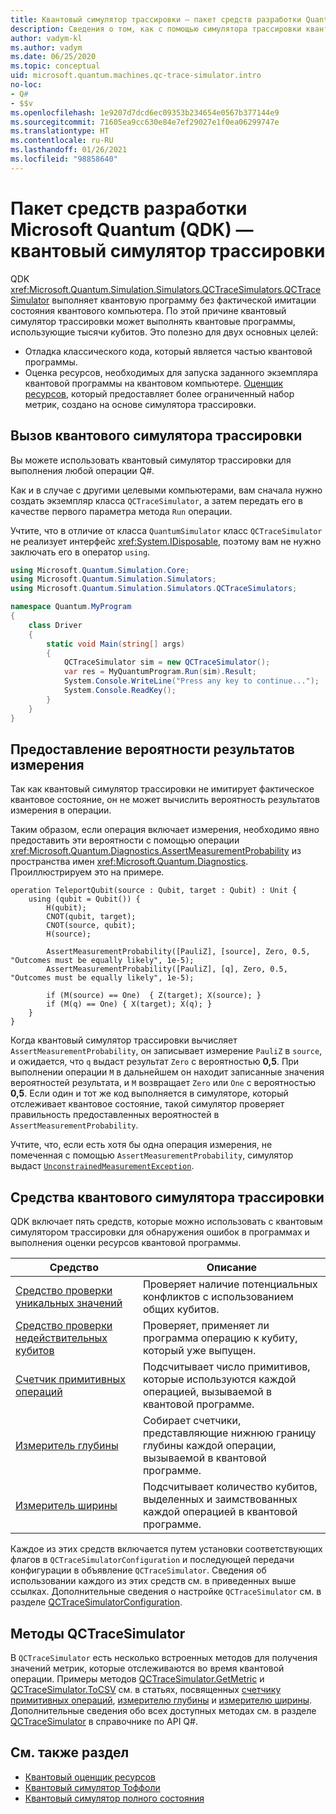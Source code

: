 ```yaml
---
title: Квантовый симулятор трассировки — пакет средств разработки Quantum
description: Сведения о том, как с помощью симулятора трассировки квантового компьютера от Майкрософт выполнять отладку классического кода и оценивать требования к ресурсам для программы Q#.
author: vadym-kl
ms.author: vadym
ms.date: 06/25/2020
ms.topic: conceptual
uid: microsoft.quantum.machines.qc-trace-simulator.intro
no-loc:
- Q#
- $$v
ms.openlocfilehash: 1e9207d7dcd6ec09353b234654e0567b377144e9
ms.sourcegitcommit: 71605ea9cc630e84e7ef29027e1f0ea06299747e
ms.translationtype: HT
ms.contentlocale: ru-RU
ms.lasthandoff: 01/26/2021
ms.locfileid: "98858640"
---
```

# <a name="microsoft-quantum-development-kit-qdk-quantum-trace-simulator"></a>Пакет средств разработки Microsoft Quantum (QDK) — квантовый симулятор трассировки

QDK <xref:Microsoft.Quantum.Simulation.Simulators.QCTraceSimulators.QCTraceSimulator> выполняет квантовую программу без фактической имитации состояния квантового компьютера. По этой причине квантовый симулятор трассировки может выполнять квантовые программы, использующие тысячи кубитов.  Это полезно для двух основных целей: 

* Отладка классического кода, который является частью квантовой программы. 
* Оценка ресурсов, необходимых для запуска заданного экземпляра квантовой программы на квантовом компьютере. [Оценщик ресурсов](xref:microsoft.quantum.machines.resources-estimator), который предоставляет более ограниченный набор метрик, создано на основе симулятора трассировки.

## <a name="invoking-the-quantum-trace-simulator"></a>Вызов квантового симулятора трассировки

Вы можете использовать квантовый симулятор трассировки для выполнения любой операции Q#.

Как и в случае с другими целевыми компьютерами, вам сначала нужно создать экземпляр класса `QCTraceSimulator`, а затем передать его в качестве первого параметра метода `Run` операции.

Учтите, что в отличие от класса `QuantumSimulator` класс `QCTraceSimulator` не реализует интерфейс <xref:System.IDisposable>, поэтому вам не нужно заключать его в оператор `using`.

```csharp
using Microsoft.Quantum.Simulation.Core;
using Microsoft.Quantum.Simulation.Simulators;
using Microsoft.Quantum.Simulation.Simulators.QCTraceSimulators;

namespace Quantum.MyProgram
{
    class Driver
    {
        static void Main(string[] args)
        {
            QCTraceSimulator sim = new QCTraceSimulator();
            var res = MyQuantumProgram.Run(sim).Result;
            System.Console.WriteLine("Press any key to continue...");
            System.Console.ReadKey();
        }
    }
}
```

## <a name="providing-the-probability-of-measurement-outcomes"></a>Предоставление вероятности результатов измерения

Так как квантовый симулятор трассировки не имитирует фактическое квантовое состояние, он не может вычислить вероятность результатов измерения в операции. 

Таким образом, если операция включает измерения, необходимо явно предоставить эти вероятности с помощью операции <xref:Microsoft.Quantum.Diagnostics.AssertMeasurementProbability> из пространства имен <xref:Microsoft.Quantum.Diagnostics>. Проиллюстрируем это на примере.

```qsharp
operation TeleportQubit(source : Qubit, target : Qubit) : Unit {
    using (qubit = Qubit()) {
        H(qubit);
        CNOT(qubit, target);
        CNOT(source, qubit);
        H(source);

        AssertMeasurementProbability([PauliZ], [source], Zero, 0.5, "Outcomes must be equally likely", 1e-5);
        AssertMeasurementProbability([PauliZ], [q], Zero, 0.5, "Outcomes must be equally likely", 1e-5);

        if (M(source) == One)  { Z(target); X(source); }
        if (M(q) == One) { X(target); X(q); }
    }
}
```

Когда квантовый симулятор трассировки вычисляет `AssertMeasurementProbability`, он записывает измерение `PauliZ` в `source`, и ожидается, что `q` выдаст результат `Zero` с вероятностью **0,5**. При выполнении операции `M` в дальнейшем он находит записанные значения вероятностей результата, и `M` возвращает `Zero` или `One` с вероятностью **0,5**. Если один и тот же код выполняется в симуляторе, который отслеживает квантовое состояние, такой симулятор проверяет правильность предоставленных вероятностей в `AssertMeasurementProbability`.

Учтите, что, если есть хотя бы одна операция измерения, не помеченная с помощью `AssertMeasurementProbability`, симулятор выдаст [`UnconstrainedMeasurementException`](https://docs.microsoft.com/dotnet/api/microsoft.quantum.simulation.simulators.qctracesimulators.unconstrainedmeasurementexception).

## <a name="quantum-trace-simulator-tools"></a>Средства квантового симулятора трассировки

QDK включает пять средств, которые можно использовать с квантовым симулятором трассировки для обнаружения ошибок в программах и выполнения оценки ресурсов квантовой программы. 

|Средство | Описание |
|-----| -----|
|[Средство проверки уникальных значений](xref:microsoft.quantum.machines.qc-trace-simulator.distinct-inputs) |Проверяет наличие потенциальных конфликтов с использованием общих кубитов. |
|[Средство проверки недействительных кубитов](xref:microsoft.quantum.machines.qc-trace-simulator.invalidated-qubits)  |Проверяет, применяет ли программа операцию к кубиту, который уже выпущен. |
|[Счетчик примитивных операций](xref:microsoft.quantum.machines.qc-trace-simulator.primitive-counter)  | Подсчитывает число примитивов, которые используются каждой операцией, вызываемой в квантовой программе.  |
|[Измеритель глубины](xref:microsoft.quantum.machines.qc-trace-simulator.depth-counter)  |Собирает счетчики, представляющие нижнюю границу глубины каждой операции, вызываемой в квантовой программе.   |
|[Измеритель ширины](xref:microsoft.quantum.machines.qc-trace-simulator.width-counter)  |Подсчитывает количество кубитов, выделенных и заимствованных каждой операцией в квантовой программе. |

Каждое из этих средств включается путем установки соответствующих флагов в `QCTraceSimulatorConfiguration` и последующей передачи конфигурации в объявление `QCTraceSimulator`. Сведения об использовании каждого из этих средств см. в приведенных выше ссылках. Дополнительные сведения о настройке `QCTraceSimulator` см. в разделе [QCTraceSimulatorConfiguration](xref:Microsoft.Quantum.Simulation.Simulators.QCTraceSimulators.QCTraceSimulatorConfiguration).

## <a name="qctracesimulator-methods"></a>Методы QCTraceSimulator

В `QCTraceSimulator` есть несколько встроенных методов для получения значений метрик, которые отслеживаются во время квантовой операции. Примеры методов [QCTraceSimulator.GetMetric](https://docs.microsoft.com/dotnet/api/microsoft.quantum.simulation.simulators.qctracesimulators.qctracesimulator.getmetric) и [QCTraceSimulator.ToCSV](https://docs.microsoft.com/dotnet/api/microsoft.quantum.simulation.simulators.qctracesimulators.qctracesimulator.tocsv) см. в статьях, посвященных [счетчику примитивных операций](xref:microsoft.quantum.machines.qc-trace-simulator.primitive-counter), [измерителю глубины](xref:microsoft.quantum.machines.qc-trace-simulator.depth-counter) и [измерителю ширины](xref:microsoft.quantum.machines.qc-trace-simulator.width-counter). Дополнительные сведения обо всех доступных методах см. в разделе [QCTraceSimulator](xref:Microsoft.Quantum.Simulation.Simulators.QCTraceSimulators.QCTraceSimulator) в справочнике по API Q#.  

## <a name="see-also"></a>См. также раздел

- [Квантовый оценщик ресурсов](xref:microsoft.quantum.machines.resources-estimator)
- [Квантовый симулятор Тоффоли](xref:microsoft.quantum.machines.toffoli-simulator)
- [Квантовый симулятор полного состояния](xref:microsoft.quantum.machines.full-state-simulator) 